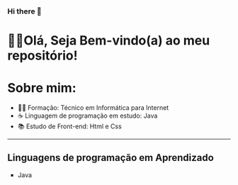 ### Hi there 👋

<!--
**Denilson-B-Sousa/Denilson-B-Sousa** is a ✨ _special_ ✨ repository because its `README.md` (this file) appears on your GitHub profile.-->

<h1> 🖐🏽Olá, Seja Bem-vindo(a) ao meu repositório!</h1>

<h1> Sobre mim:</h1>
  <ul>
   <li> 👨‍🎓 Formação: Técnico em Informática para Internet </li>
   <li> ☕ Linguagem de programação em estudo: Java </li>
   <li> 📚 Estudo de Front-end: Html e Css</li>
  </ul>
<hr>
<h2> Linguagens de programação em Aprendizado</h2>
   <ul type="square">
      <li>Java</li>
   </ul>


